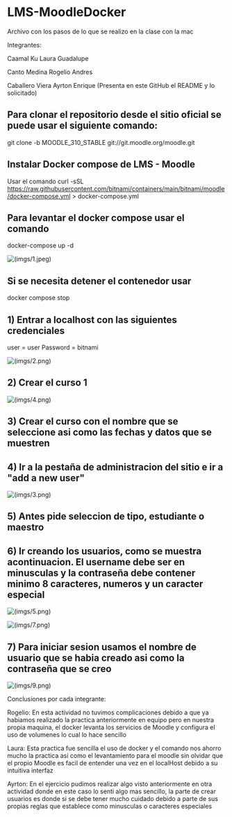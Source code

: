 # LMS-MoodleDocker
Archivo con los pasos de lo que se realizo en la clase con la mac

Integrantes:

Caamal Ku Laura Guadalupe

Canto Medina Rogelio Andres

Caballero Viera Ayrton Enrique (Presenta en este GitHub el README y lo solicitado)

## Para clonar el repositorio desde el sitio oficial se puede usar el siguiente comando:
git clone -b MOODLE_310_STABLE git://git.moodle.org/moodle.git

## Instalar Docker compose de LMS - Moodle
Usar el comando
curl -sSL https://raw.githubusercontent.com/bitnami/containers/main/bitnami/moodle/docker-compose.yml > docker-compose.yml

## Para levantar el docker compose usar el comando
docker-compose up -d

![(imgs/1.jpeg)](https://github.com/AyrtonCV/LMS-MoodleDocker/blob/026e8b2351c43a413b03652ae95c115e9b1f9010/imgs/1.jpeg)

## Si se necesita detener el contenedor usar
docker compose stop

## 1) Entrar a localhost con las siguientes credenciales
user = user 
Password = bitnami

![(imgs/2.png)](https://github.com/AyrtonCV/LMS-MoodleDocker/blob/026e8b2351c43a413b03652ae95c115e9b1f9010/imgs/2.png)

## 2) Crear el curso 1

![(imgs/4.png)](https://github.com/AyrtonCV/LMS-MoodleDocker/blob/6798c87a7ec2f28e5a56d65d555ce1d53115a4b2/imgs/4.jpeg)

## 3) Crear el curso con el nombre que se seleccione asi como las fechas y datos que se muestren

## 4) Ir a la pestaña de administracion del sitio e ir a "add a new user"

![(imgs/3.png)](https://github.com/AyrtonCV/LMS-MoodleDocker/blob/7a210bd997d9ac4a0f4f5d403410aea6b4121169/imgs/3.png)

## 5) Antes pide seleccion de tipo, estudiante o maestro
## 6) Ir creando los usuarios, como se muestra acontinuacion. El username debe ser en minusculas y la contraseña debe contener minimo 8 caracteres, numeros y un caracter especial

![(imgs/5.png)](https://github.com/AyrtonCV/LMS-MoodleDocker/blob/a852ca1bb8afb84672dcbc1d5cba189fd143ac61/imgs/5.jpeg)

![(imgs/7.png)](https://github.com/AyrtonCV/LMS-MoodleDocker/blob/a852ca1bb8afb84672dcbc1d5cba189fd143ac61/imgs/7.jpeg)

## 7) Para iniciar sesion usamos el nombre de usuario que se habia creado asi como la contraseña que se creo

![(imgs/9.png)](https://github.com/AyrtonCV/LMS-MoodleDocker/blob/5ff6d8653748fd3ff97868326d83bf0946747d0a/imgs/9.jpeg)

Conclusiones por cada integrante:

Rogelio: En esta actividad no tuvimos complicaciones debido a que ya habiamos realizado la practica anteriormente en equipo pero en nuestra propia maquina, el docker levanta los servicios de Moodle y configura el uso de volumenes lo cual lo hace sencillo

Laura: Esta practica fue sencilla el uso de docker y el comando nos ahorro mucho la practica asi como el levantamiento para el moodle sin olvidar que el propio Moodle es facil de entender una vez en el localHost debido a su intuitiva interfaz

Ayrton: En el ejercicio pudimos realizar algo visto anteriormente en otra actividad donde en este caso lo senti algo mas sencillo, la parte de crear usuarios es donde si se debe tener mucho cuidado debido a parte de sus propias reglas que establece como minusculas o caracteres especiales